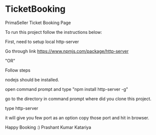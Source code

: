 # TicketBooking
PrimaSeller Ticket Booking Page

To run this project follow the instructions below:

First, need to setup local http-server

Go through link https://www.npmjs.com/package/http-server

"OR"

Follow steps

nodejs should be installed.

open command prompt and type "npm install http-server -g"

go to the directory in command prompt where did you clone this project.

type http-server

it will give you few port as an option copy those port and hit in browser.

Happy Booking :) 
Prashant Kumar Katariya
